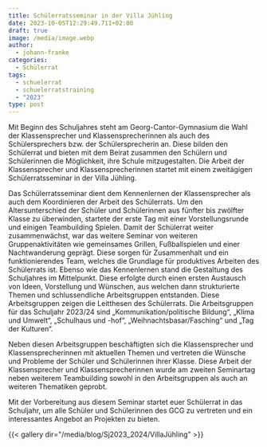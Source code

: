 ```yaml
---
title: Schülerratsseminar in der Villa Jühling
date: 2023-10-05T12:29:49.711+02:00
draft: true
image: /media/image.webp
author:
  - johann-franke
categories:
  - Schülerrat
tags:
  - schuelerrat
  - schuelerratstraining
  - "2023"
type: post
---
```

Mit Beginn des Schuljahres steht am Georg-Cantor-Gymnasium die Wahl der Klassensprecher und Klassensprecherinnen als auch des Schülersprechers bzw. der Schülersprecherin an. Diese bilden den Schülerrat und bieten mit dem Beirat zusammen den Schülern und Schülerinnen die Möglichkeit, ihre Schule mitzugestalten. Die Arbeit der Klassensprecher und Klassensprecherinnen startet mit einem zweitägigen Schülerratsseminar in der Villa Jühling.

Das Schülerratsseminar dient dem Kennenlernen der Klassensprecher als auch dem Koordinieren der Arbeit des Schülerrats. Um den Altersunterschied der Schüler und Schülerinnen aus fünfter bis zwölfter Klasse zu überwinden, startete der erste Tag mit einer Vorstellungsrunde und einigen Teambuilding Spielen. Damit der Schülerrat weiter zusammenwächst, war das weitere Seminar von weiteren Gruppenaktivitäten wie gemeinsames Grillen, Fußballspielen und einer Nachtwanderung geprägt. Diese sorgen für Zusammenhalt und ein funktionierendes Team, welches die Grundlage für produktives Arbeiten des Schülerrats ist. Ebenso wie das Kennenlernen stand die Gestaltung des Schuljahres im Mittelpunkt. Diese erfolgte durch einen ersten Austausch von Ideen, Vorstellung und Wünschen, aus welchen dann strukturierte Themen und schlussendliche Arbeitsgruppen entstanden. Diese Arbeitsgruppen zeigen die Leitthesen des Schülerrats. Die Arbeitsgruppen für das Schuljahr 2023/24 sind „Kommunikation/politische Bildung“, „Klima und Umwelt“, „Schulhaus und -hof“, „Weihnachtsbasar/Fasching“ und „Tag der Kulturen“.

Neben diesen Arbeitsgruppen beschäftigten sich die Klassensprecher und Klassensprecherinnen mit aktuellen Themen und vertreten die Wünsche und Probleme der Schüler und Schülerinnen ihrer Klasse. Diese Arbeit der Klassensprecher und Klassensprecherinnen wurde am zweiten Seminartag neben weiterem Teambuilding sowohl in den Arbeitsgruppen als auch an weiteren Thematiken geprobt.

Mit der Vorbereitung aus diesem Seminar startet euer Schülerrat in das Schuljahr, um alle Schüler und Schülerinnen des GCG zu vertreten und ein interessantes Angebot an Projekten zu bieten.



{{< gallery dir="/media/blog/Sj2023_2024/VillaJühling" >}}


